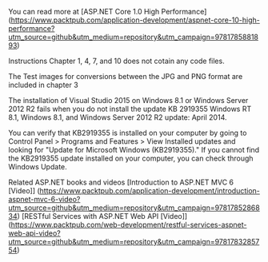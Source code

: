 You can read more at [ASP.NET Core 1.0 High Performance] (https://www.packtpub.com/application-development/aspnet-core-10-high-performance?utm_source=github&utm_medium=repository&utm_campaign=9781785881893)

Instructions
Chapter 1, 4, 7, and 10 does not cotain any code files.

The Test images for conversions between the JPG and PNG format are included in chapter 3 

The installation of Visual Studio 2015 on Windows 8.1 or Windows Server 2012 R2 fails when you do not install the update KB 2919355 Windows RT 8.1, Windows 8.1, and Windows Server 2012 R2 update: April 2014. 

You can verify that KB2919355 is installed on your computer by going to Control Panel > Programs and Features > View Installed updates and looking for "Update for Microsoft Windows (KB2919355)."
If you cannot find the KB2919355 update installed on your computer, you can check through Windows Update. 

Related ASP.NET books and videos
[Introduction to ASP.NET MVC 6 [Video]] (https://www.packtpub.com/application-development/introduction-aspnet-mvc-6-video?utm_source=github&utm_medium=repository&utm_campaign=9781785286834)
[RESTful Services with ASP.NET Web API [Video]]
(https://www.packtpub.com/web-development/restful-services-aspnet-web-api-video?utm_source=github&utm_medium=repository&utm_campaign=9781783285754)

